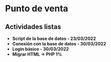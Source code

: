 # Punto de venta

## Actividades listas
- **Script de la base de datos - 23/03/2022**
- **Conexión con la base de datos - 30/03/2022**
- **Login básico - 30/03/2022**
- **Migrar HTML -> PHP 1%**
